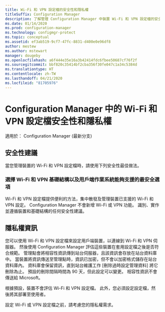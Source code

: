 ```yaml
---
title: Wi-Fi 和 VPN 設定檔的安全性和隱私權
titleSuffix: Configuration Manager
description: 了解管理 Configuration Manager 中裝置 Wi-Fi 和 VPN 設定檔的安全性管理建議。
ms.date: 01/14/2020
ms.prod: configuration-manager
ms.technology: configmgr-protect
ms.topic: conceptual
ms.assetid: ef3ab519-9cf7-47fc-8831-d400e0e96df8
author: mestew
ms.author: mstewart
manager: dougeby
ms.openlocfilehash: a6f444e35e16a3b42414fdc6fbee50687cf76f2f
ms.sourcegitcommit: bbf820c35414bf2cba356f30fe047c1a34c5384d
ms.translationtype: HT
ms.contentlocale: zh-TW
ms.lasthandoff: 04/21/2020
ms.locfileid: "81705976"
---
```

# <a name="security-and-privacy-for-wi-fi-and-vpn-profiles-in-configuration-manager"></a>Configuration Manager 中的 Wi-Fi 和 VPN 設定檔安全性和隱私權

適用於：  Configuration Manager (最新分支)

## <a name="security-recommendations"></a>安全性建議

當您管理裝置的 Wi-Fi 和 VPN 設定檔時，請使用下列安全性最佳做法。

### <a name="choose-the-most-secure-options-that-your-wi-fi-and-vpn-infrastructure-and-client-operating-systems-can-support"></a>選擇 Wi-Fi 和 VPN 基礎結構以及用戶端作業系統能夠支援的最安全選項

Wi-Fi 和 VPN 設定檔提供便利的方法，集中散發及管理裝置已支援的 Wi-Fi 和 VPN 設定。 Configuration Manager 不會新增 Wi-Fi 或 VPN 功能。 識別、實作並遵循裝置和基礎結構的任何安全性建議。

## <a name="privacy-information"></a>隱私權資訊

您可以使用 Wi-Fi 和 VPN 設定檔來設定用戶端裝置，以連線到 Wi-Fi 和 VPN 伺服器。 然後使用 Configuration Manager 評估這些裝置在套用設定檔之後是否符合規範。 管理點會將相容性資訊傳到站台伺服器，且該資訊會存放在站台資料庫中。 當裝置將資訊傳送至管理點時，資訊已加密，但不會以加密格式儲存在站台資料庫內。 資料庫會保留資訊，直到站台維護工作 [刪除過時設定管理資料]  將它刪除為止。 預設的刪除間隔時間為 90 天，但此設定可以變更。 相容性資訊不會傳送給 Microsoft。

根據預設，裝置不會評估 Wi-Fi 和 VPN 設定檔。 此外，您必須設定設定檔，然後將其部署至使用者。  

設定 Wi-Fi 或 VPN 設定檔之前，請考慮您的隱私權需求。  
